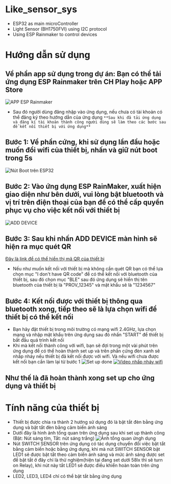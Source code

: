 # Like_sensor_sys
- ESP32 as main microController
- Light Sensor (BH1750FVI) using I2C protocol
- Using ESP Rainmaker to control devices
# Hướng dẫn sử dụng

## Về phần app sử dụng trong dự án: Bạn có thể tải ứng dụng ESP Rainmaker trên CH Play hoặc APP Store
![APP ESP Rainmaker](ESP_Rainmaker.jpg)
+ Sau đó người dùng đăng nhập vào ứng dụng, nếu chưa có tài khoản có thể đăng ký theo hướng dẫn của ứng dụng 
`**Sau khi đã tải ứng dụng và đăng kí tài khoản thành công người dùng sẽ làm theo các bước sau để kết nối thiết bị với ứng dụng**`
## Bước 1: Về phần cứng, khi sử dụng lần đầu hoặc muốn đổi wifi của thiết bị, nhấn và giữ nút boot trong 5s
![Nút Boot trên ESP32](esp32_boot.jpg)

## Bước 2: Vào ứng dụng ESP RainMaker, xuất hiện giao diện như bên dưới, vui lòng bật bluetooth và vị trí trên điện thoại của bạn để có thể cấp quyền phục vụ cho việc kết nối với thiết bị
![ADD DEVICE](add_device.jpg)

## Bước 3: Sau khi nhấn ADD DEVICE màn hình sẽ hiện ra mục quét QR
[Đây là link để có thể hiển thị mã QR của thiết bị](https://rainmaker.espressif.com/qrcode.html?data={%22ver%22:%22v1%22,%22name%22:%22PROV_12345%22,%22pop%22:%221234567%22,%22transport%22:%22ble%22})
- Nếu như muốn kết nối với thiết bị mà không cần quét QR bạn có thể lựa chọn mục "I don't have QR code" để có thể kết nối với bluetooth của thiết bị, sau đó chọn mục "BLE" sau đó ứng dụng sẽ hiển thị tên bluetooth của thiết bị là "PROV_12345" và mật khẩu sẽ là "1234567"

## Bước 4: Kết nối được với thiết bị thông qua bluetooth xong, tiếp theo sẽ là lựa chọn wifi để thiết bị có thể kết nối
- Bạn hãy đặt thiết bị trong môi trường có mạng wifi 2.4GHz, lựa chọn mạng và nhập mật khẩu trên ứng dụng sau đó nhấn "START" để thiết bị bắt đầu quá trình kết nối
- Khi mà kết nối thành công với wifi, bạn sẽ đợi trong một vài phút trên ứng dụng để có thể hoàn thành set up và trên phần cứng đèn xanh sẽ nhấp nháy nếu thiết bị đã kết nối được với wifi. Và nếu wifi chưa được kết nối bạn cần làm lại từ bước 1
![Set up done](setup_done.jpg)
[![Video nhấp nháy wifi]()](blink_wifi.mp4)

## Như thế là đã hoàn thành xong set up cho ứng dụng và thiết bị

# Tính năng của thiết bị
- Thiết bị được chia ra thành 2 hướng sử dụng đó là bật tắt đèn bằng ứng dụng và bật tắt đèn bằng cảm biến ánh sáng
- Dưới đây là hình ảnh tổng quan trên ứng dụng sau khi set up thành công (Bật: Nút sáng tím, Tắt: nút sáng trắng)
![Ảnh tổng quan ứngh dụng](sum.jpg)
- Nút SWITCH SENSOR trên ứng dụng có tác dụng chuyển đổi việc bật tắt bằng cảm biến hoặc bằng ứng dụng, khi mà nút SWITCH SENSOR bật LED1 sẽ được bật tắt theo cảm biến ánh sáng và mức ánh sáng được set để bật tắt ở đây chỉ là thử nghiệm(hiện tại đang set dưới 58lx thì sẽ turn on Relay), khi nút này tắt LED1 sẽ được điều khiển hoàn toàn trên ứng dụng
- LED2, LED3, LED4 chỉ có thể bật tắt bằng ứng dụng
